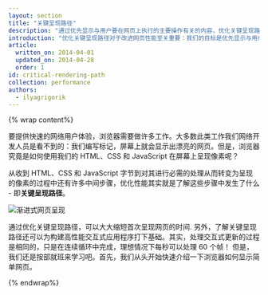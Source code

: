 ```yaml
---
layout: section
title: "关键呈现路径"
description: "通过优先显示与用户要在网页上执行的主要操作有关的内容，优化关键呈现路径。"
introduction: "优化关键呈现路径对于改进网页性能至关重要：我们的目标是优先显示与用户要在网页上执行的主要操作有关的内容。"
article:
  written_on: 2014-04-01
  updated_on: 2014-04-28
  order: 1
id: critical-rendering-path
collection: performance
authors:
  - ilyagrigorik
---
```

{% wrap content%}

要提供快速的网络用户体验，浏览器需要做许多工作。大多数此类工作我们网络开发人员是看不到的：我们编写标记，屏幕上就会显示出漂亮的网页。但是，浏览器究竟是如何使用我们的 HTML、CSS 和 JavaScript 在屏幕上呈现像素呢？

从收到 HTML、CSS 和 JavaScript 字节到对其进行必需的处理从而转变为呈现的像素的过程中还有许多中间步骤，优化性能其实就是了解这些步骤中发生了什么 - 即**关键呈现路径**。

<img src="images/progressive-rendering.png" class="center" alt="渐进式网页呈现">

通过优化关键呈现路径，可以大大缩短首次呈现网页的时间. 另外，了解关键呈现路径还可以为构建高性能交互式应用程序打下基础。其实，处理交互式更新的过程是相同的，只是在连续循环中完成，理想情况下每秒可以处理 60 个帧！ 但是，我们还是按部就班来学习吧。首先，我们从头开始快速介绍一下浏览器如何显示简单网页。

{% endwrap%}

